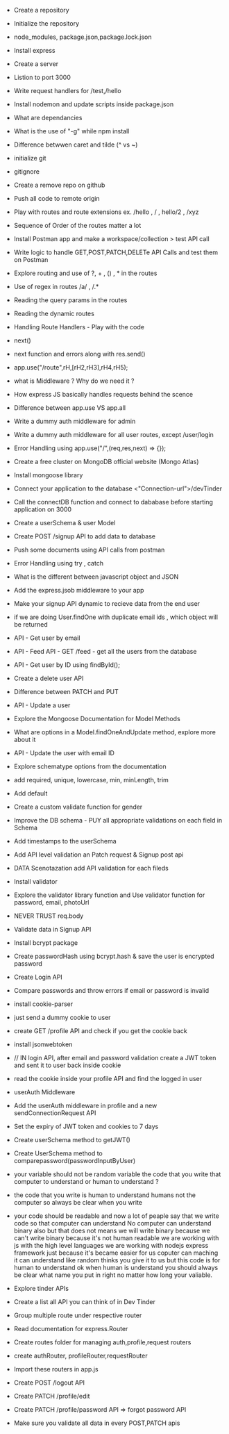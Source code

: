  - Create a repository
 - Initialize the repository
 - node_modules, package.json,package.lock.json
 - Install express
 - Create a server
 - Listion to port 3000
 - Write request handlers for /test,/hello
 - Install nodemon and update scripts inside package.json
 - What are dependancies
 - What is the use of "-g" while npm install
 - Difference betwwen caret and tilde (^ vs ~)
 
 - initialize git
 - gitignore 
 - Create a remove repo on github
 - Push all code to remote origin
 
 - Play with routes and route extensions ex. /hello , / , hello/2 , /xyz
 - Sequence of Order of the routes matter a lot 
 
- Install Postman app and make a workspace/collection > test API call

- Write logic to handle GET,POST,PATCH,DELETe API Calls and test them on Postman

- Explore routing and use of ?, + , () , * in the routes
- Use of regex in routes /a/ , /.*
- Reading the query params in the routes
- Reading the dynamic routes

-  Handling Route Handlers - Play with the code
- next()
- next function and errors along with res.send()
- app.use("/route",rH,[rH2,rH3],rH4,rH5);
- what is Middleware ? Why do we need it ?
- How express JS basically handles requests behind the scence
- Difference between app.use VS app.all
- Write a dummy auth middleware for admin
- Write a dummy auth middleware for all user routes, except /user/login
- Error Handling using app.use("/",(req,res,next) => {});

- Create a free cluster on MongoDB official website (Mongo Atlas)
- Install mongoose library 
- Connect your application to the database <"Connection-url">/devTinder
- Call the connectDB function and connect to dababase before starting application on 3000 

- Create a userSchema & user Model
- Create POST /signup API to add data to database
- Push some documents using API calls from postman
- Error Handling using try , catch

- What is the different between javascript object and JSON
- Add the express.jsob middleware to your app
- Make your signup API dynamic to recieve data from the end user
- if we are doing User.findOne with duplicate email ids , which object will be returned
- API - Get user by email
- API - Feed API - GET /feed - get all the users from the database
- API - Get user by ID using findById();
- Create a delete user API
- Difference between PATCH and PUT
- API - Update a user
- Explore the Mongoose Documentation for Model Methods
- What are options in a Model.findOneAndUpdate method, explore more about it
- API - Update the user with email ID

- Explore schematype options from the documentation
- add required, unique, lowercase, min, minLength, trim
- Add default
- Create a custom validate function for gender
- Improve the DB schema - PUY all appropriate validations on each field in Schema
- Add timestamps to the userSchema 
- Add API level validation an Patch request & Signup post api
- DATA Scenotazation add API validation for each fileds
- Install validator
- Explore the validator library function and Use validator function for password, email, photoUrl
- NEVER TRUST req.body

- Validate data in Signup API
- Install bcrypt package
- Create passwordHash using bcrypt.hash & save the user is encrypted password
- Create Login API
- Compare passwords and throw errors if email or password is invalid 

- install cookie-parser
- just send a dummy cookie to user
- create GET /profile API and check if you get the cookie back
- install jsonwebtoken
- // IN login API, after email and password validation create a JWT token and sent it to user back inside cookie
- read the cookie inside your profile API and find the logged in user
- userAuth Middleware
- Add the userAuth middleware in profile and a new sendConnectionRequest API
- Set the expiry of JWT token and cookies to  7 days
- Create userSchema method to getJWT()
- Create UserSchema method to comparepassword(passwordInputByUser)
- your variable should not be random variable the code that you write that computer to understand or human to understand ?
- the code that you write is human to understand humans not the computer so always be clear when you write
- your code should be readable and now a lot of peaple say that we write code so that computer can understand No computer can understand binary also but that does not means we will write binary because we can't write binary because it's not human readable we are working with js with the high level languages we are working with nodejs express framework just because it's became easier for us coputer can maching it can understand like random thinks you give it to us but this code is for human to understand ok when human is understand you should always be clear what name you put in right no matter how long your valiable.

- Explore tinder APIs
- Create a list all API you can think of in Dev Tinder
- Group multiple route under respective router
- Read documentation for express.Router
- Create routes folder for managing auth,profile,request routers
- create authRouter, profileRouter,requestRouter
- Import these routers in app.js
- Create POST /logout API
- Create PATCH /profile/edit
- Create PATCH /profile/password API => forgot password API
- Make sure you validate all data in every POST,PATCH apis